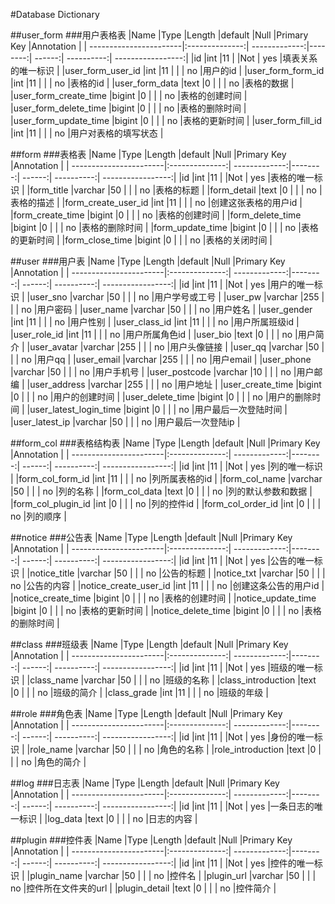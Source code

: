 #Database Dictionary##user_form###用户表格表|Name			               |Type		        |Length	        |default  |Null	   |Primary Key	|Annotation         || -----------------------|:--------------:| -------------:|--------:| ------:| ----------:| -----------------:||id			                 |int		          |11		          |         |Not	   |	yes	      |填表关系的唯一标识   ||user_form_user_id	     |int		          |11		          |	        |        |	no	      |用户的id            ||user_form_form_id	     |int		          |11		          |	        |        |	no	      |表格的id            ||user_form_data	         |text	          |0		          |	        |        |	no	      |表格的数据          ||user_form_create_time   |bigint  	      |0		          |	        |        |	no	      |表格的创建时间      ||user_form_delete_time   |bigint          |0		          |  	      |        |	no	      |表格的删除时间      ||user_form_update_time   |bigint  	      |0		          |	        |        |	no	      |表格的更新时间      ||user_form_fill_id       |int             |11		          |  	      |        |	no	      |用户对表格的填写状态 |##form###表格表|Name			               |Type		        |Length	        |default  |Null	   |Primary Key	|Annotation         || -----------------------|:--------------:| -------------:|--------:| ------:| ----------:| -----------------:||id			                 |int		          |11		          |         |Not	   |	yes	      |表格的唯一标识      ||form_title       	     |varchar         |50		          |	        |        |	no	      |表格的标题          ||form_detail       	     |text            |0		          |	        |        |	no	      |表格的描述          ||form_create_user_id     |int		          |11		          |	        |        |	no	      |创建这张表格的用户id ||form_create_time	       |bigint          |0		          |	        |        |	no	      |表格的创建时间      ||form_delete_time        |bigint   	      |0		          |	        |        |	no	      |表格的删除时间      ||form_update_time        |bigint          |0		          |  	      |        |	no	      |表格的更新时间      ||form_close_time         |bigint   	      |0		          |	        |        |	no	      |表格的关闭时间      |

##user###用户表|Name			               |Type		        |Length	        |default  |Null	   |Primary Key	|Annotation         || -----------------------|:--------------:| -------------:|--------:| ------:| ----------:| -----------------:||id			                 |int		          |11		          |         |Not	   |	yes	      |用户的唯一标识      ||user_sno         	     |varchar         |50		          |	        |        |	no	      |用户学号或工号      ||user_pw                 |varchar         |255		        |	        |        |	no	      |用户密码            ||user_name               |varchar         |50		          |	        |        |	no	      |用户姓名            ||user_gender             |int		          |11		          |	        |        |	no	      |用户性别            ||user_class_id           |int		          |11		          |	        |        |	no	      |用户所属班级id      ||user_role_id            |int		          |11		          |	        |        |	no	      |用户所属角色id      ||user_bio          	     |text            |0		          |	        |        |	no	      |用户简介            ||user_avatar             |varchar         |255		        |	        |        |	no	      |用户头像链接        ||user_qq                 |varchar         |50 		        |	        |        |	no	      |用户qq             ||user_email              |varchar         |255		        |	        |        |	no	      |用户email          ||user_phone              |varchar         |50 		        |	        |        |	no	      |用户手机号          ||user_postcode           |varchar         |10 		        |	        |        |	no	      |用户邮编            ||user_address            |varchar         |255		        |	        |        |	no	      |用户地址            ||user_create_time	       |bigint          |0		          |	        |        |	no	      |用户的创建时间      ||user_delete_time        |bigint   	      |0		          |	        |        |	no	      |用户的删除时间      ||user_latest_login_time  |bigint          |0		          |  	      |        |	no	      |用户最后一次登陆时间 ||user_latest_ip          |varchar	        |50		          |	        |        |	no	      |用户最后一次登陆ip   |

##form_col
###表格结构表
|Name			               |Type		        |Length	        |default  |Null	   |Primary Key	|Annotation         |
| -----------------------|:--------------:| -------------:|--------:| ------:| ----------:| -----------------:|
|id			                 |int		          |11		          |         |Not	   |	yes	      |列的唯一标识        |
|form_col_form_id  	     |int             |11		          |	        |        |	no	      |列所属表格的id      |
|form_col_name           |varchar         |50		          |	        |        |	no	      |列的名称            |
|form_col_data           |text            |0		          |	        |        |	no	      |列的默认参数和数据   |
|form_col_plugin_id      |int             |0		          |	        |        |	no	      |列的控件id          |
|form_col_order_id       |int             |0		          |	        |        |	no	      |列的顺序            |

##notice
###公告表
|Name			               |Type		        |Length	        |default  |Null	   |Primary Key	|Annotation         |
| -----------------------|:--------------:| -------------:|--------:| ------:| ----------:| -----------------:|
|id			                 |int		          |11		          |         |Not	   |	yes	      |公告的唯一标识      |
|notice_title      	     |varchar         |50		          |	        |        |	no	      |公告的标题          |
|notice_txt              |varchar         |50		          |	        |        |	no	      |公告的内容          |
|notice_create_user_id   |int		          |11		          |	        |        |	no	      |创建这条公告的用户id |
|notice_create_time      |bigint          |0		          |	        |        |	no	      |表格的创建时间      |
|notice_update_time      |bigint   	      |0		          |	        |        |	no	      |表格的更新时间      |
|notice_delete_time      |bigint          |0		          |  	      |        |	no	      |表格的删除时间      |

##class
###班级表
|Name			               |Type		        |Length	        |default  |Null	   |Primary Key	|Annotation         |
| -----------------------|:--------------:| -------------:|--------:| ------:| ----------:| -----------------:|
|id			                 |int		          |11		          |         |Not	   |	yes	      |班级的唯一标识      |
|class_name              |varchar         |50		          |	        |        |	no	      |班级的名称          |
|class_introduction      |text            |0		          |	        |        |	no	      |班级的简介          |
|class_grade             |int             |11		          |	        |        |	no	      |班级的年级          |

##role
###角色表
|Name			               |Type		        |Length	        |default  |Null	   |Primary Key	|Annotation         |
| -----------------------|:--------------:| -------------:|--------:| ------:| ----------:| -----------------:|
|id			                 |int		          |11		          |         |Not	   |	yes	      |身份的唯一标识      |
|role_name               |varchar         |50		          |	        |        |	no	      |角色的名称          |
|role_introduction       |text            |0		          |	        |        |	no	      |角色的简介          |

##log
###日志表
|Name			               |Type		        |Length	        |default  |Null	   |Primary Key	|Annotation         |
| -----------------------|:--------------:| -------------:|--------:| ------:| ----------:| -----------------:|
|id			                 |int		          |11		          |         |Not	   |	yes	      |一条日志的唯一标识   |
|log_data                |text            |0		          |	        |        |	no	      |日志的内容          |

##plugin
###控件表
|Name			               |Type		        |Length	        |default  |Null	   |Primary Key	|Annotation         |
| -----------------------|:--------------:| -------------:|--------:| ------:| ----------:| -----------------:|
|id			                 |int		          |11		          |         |Not	   |	yes	      |控件的唯一标识      |
|plugin_name             |varchar         |50		          |	        |        |	no	      |控件名              |
|plugin_url              |varchar         |50		          |	        |        |	no	      |控件所在文件夹的url  |
|plugin_detail           |text            |0		          |	        |        |	no	      |控件简介            |
